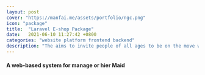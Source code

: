 ```yaml
---
layout: post
cover: "https://manfai.me/assets/portfolio/ngc.png"
icon: "package"
title:  "Laravel E-shop Package"
date:   2021-06-10 11:27:42 +0800
categories: "website platform frontend backend"
description: "The aims to invite people of all ages to be on the move whenever and wherever they like."
---
```

#### A web-based system for manage or hier Maid  
